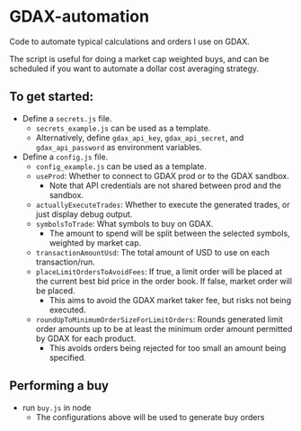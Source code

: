 # GDAX-automation
Code to automate typical calculations and orders I use on GDAX.

The script is useful for doing a market cap weighted buys, and can be scheduled if you want to automate a dollar cost averaging strategy.

## To get started:
* Define a `secrets.js` file.
  * `secrets_example.js` can be used as a template.
  * Alternatively, define `gdax_api_key`, `gdax_api_secret`, and `gdax_api_password` as environment variables.
* Define a `config.js` file.
  * `config_example.js` can be used as a template.
  * `useProd`: Whether to connect to GDAX prod or to the GDAX sandbox.
    * Note that API credentials are not shared between prod and the sandbox.
  * `actuallyExecuteTrades`: Whether to execute the generated trades, or just display debug output.
  * `symbolsToTrade`: What symbols to buy on GDAX.
    * The amount to spend will be split between the selected symbols, weighted by market cap.
  * `transactionAmountUsd`: The total amount of USD to use on each transaction/run.
  * `placeLimitOrdersToAvoidFees`: If true, a limit order will be placed at the current best bid price in the order book. If false, market order will be placed.
    * This aims to avoid the GDAX market taker fee, but risks not being executed.
  * `roundUpToMinimumOrderSizeForLimitOrders`: Rounds generated limit order amounts up to be at least the minimum order amount permitted by GDAX for each product.
    * This avoids orders being rejected for too small an amount being specified.

## Performing a buy
* run `buy.js` in node
  * The configurations above will be used to generate buy orders